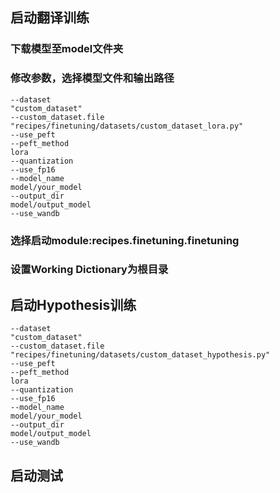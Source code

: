 ## 启动翻译训练

### 下载模型至model文件夹
### 修改参数，选择模型文件和输出路径
```angular2html
--dataset
"custom_dataset"
--custom_dataset.file
"recipes/finetuning/datasets/custom_dataset_lora.py"
--use_peft
--peft_method
lora
--quantization
--use_fp16
--model_name
model/your_model
--output_dir
model/output_model
--use_wandb
```
### 选择启动module:recipes.finetuning.finetuning
### 设置Working Dictionary为根目录

## 启动Hypothesis训练
```angular2html
--dataset
"custom_dataset"
--custom_dataset.file
"recipes/finetuning/datasets/custom_dataset_hypothesis.py"
--use_peft
--peft_method
lora
--quantization
--use_fp16
--model_name
model/your_model
--output_dir
model/output_model
--use_wandb
```

## 启动测试